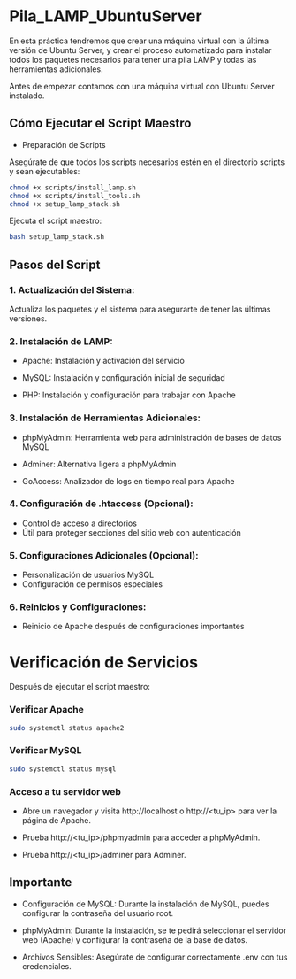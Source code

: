 # Pila_LAMP_UbuntuServer
En esta práctica tendremos que crear una máquina virtual con la última versión de Ubuntu Server, y crear el proceso automatizado para instalar todos los paquetes necesarios para tener una pila LAMP y todas las herramientas adicionales.

Antes de empezar contamos con una máquina virtual con Ubuntu Server instalado.

## Cómo Ejecutar el Script Maestro
- Preparación de Scripts

Asegúrate de que todos los scripts necesarios estén en el directorio scripts y sean ejecutables:

```bash
chmod +x scripts/install_lamp.sh
chmod +x scripts/install_tools.sh
chmod +x setup_lamp_stack.sh
```

Ejecuta el script maestro:

```bash
bash setup_lamp_stack.sh
```

## Pasos del Script
### 1. Actualización del Sistema:

Actualiza los paquetes y el sistema para asegurarte de tener las últimas versiones.

### 2. Instalación de LAMP:

- Apache: Instalación y activación del servicio

- MySQL: Instalación y configuración inicial de seguridad

- PHP: Instalación y configuración para trabajar con Apache

### 3. Instalación de Herramientas Adicionales:

- phpMyAdmin: Herramienta web para administración de bases de datos MySQL

- Adminer: Alternativa ligera a phpMyAdmin
- GoAccess: Analizador de logs en tiempo real para Apache

### 4. Configuración de .htaccess (Opcional):

- Control de acceso a directorios
- Útil para proteger secciones del sitio web con autenticación

### 5. Configuraciones Adicionales (Opcional):

- Personalización de usuarios MySQL
- Configuración de permisos especiales

### 6. Reinicios y Configuraciones:

- Reinicio de Apache después de configuraciones importantes

# Verificación de Servicios
Después de ejecutar el script maestro:

### Verificar Apache
```bash
sudo systemctl status apache2
```

### Verificar MySQL
```bash
sudo systemctl status mysql
```

### Acceso a tu servidor web
- Abre un navegador y visita http://localhost o http://<tu_ip> para ver la página de Apache.

- Prueba http://<tu_ip>/phpmyadmin para acceder a phpMyAdmin.

- Prueba http://<tu_ip>/adminer para Adminer.

## Importante
- Configuración de MySQL: 
Durante la instalación de MySQL, puedes configurar la contraseña del usuario root.

- phpMyAdmin: 
Durante la instalación, se te pedirá seleccionar el servidor web (Apache) y configurar la contraseña de la base de datos.

- Archivos Sensibles: 
Asegúrate de configurar correctamente .env con tus credenciales.